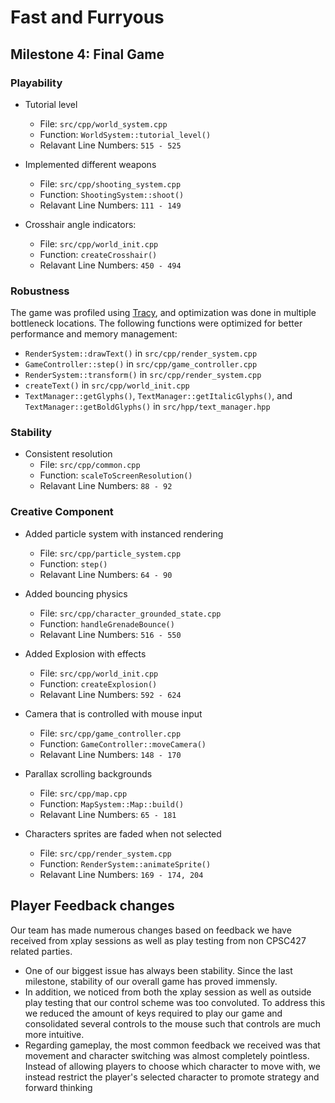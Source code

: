 # Fast and Furryous

## Milestone 4: Final Game

### Playability
- Tutorial level
  - File: `src/cpp/world_system.cpp`
  - Function: `WorldSystem::tutorial_level()`
  - Relavant Line Numbers: `515 - 525`

- Implemented different weapons
  - File: `src/cpp/shooting_system.cpp`
  - Function: `ShootingSystem::shoot()`
  - Relavant Line Numbers: `111 - 149`

- Crosshair angle indicators:
  - File: `src/cpp/world_init.cpp`
  - Function: `createCrosshair()`
  - Relavant Line Numbers: `450 - 494`

### Robustness
The game was profiled using [Tracy](https://github.com/wolfpld/tracy#tracy-profiler), and optimization was done in multiple bottleneck locations.
The following functions were optimized for better performance and memory management:
- `RenderSystem::drawText()` in `src/cpp/render_system.cpp`
- `GameController::step()` in `src/cpp/game_controller.cpp`
- `RenderSystem::transform()` in `src/cpp/render_system.cpp`
- `createText()` in `src/cpp/world_init.cpp`
- `TextManager::getGlyphs()`, `TextManager::getItalicGlyphs()`, and `TextManager::getBoldGlyphs()` in `src/hpp/text_manager.hpp`

### Stability
- Consistent resolution
  - File: `src/cpp/common.cpp`
  - Function: `scaleToScreenResolution()`
  - Relavant Line Numbers: `88 - 92`
    
### Creative Component
- Added particle system with instanced rendering
  - File: `src/cpp/particle_system.cpp`
  - Function: `step()`
  - Relavant Line Numbers: `64 - 90`

- Added bouncing physics
  - File: `src/cpp/character_grounded_state.cpp`
  - Function: `handleGrenadeBounce()`
  - Relavant Line Numbers: `516 - 550`

- Added Explosion with effects
  - File: `src/cpp/world_init.cpp`
  - Function: `createExplosion()`
  - Relavant Line Numbers: `592 - 624`

- Camera that is controlled with mouse input
  - File: `src/cpp/game_controller.cpp`
  - Function: `GameController::moveCamera()`
  - Relavant Line Numbers: `148 - 170`

- Parallax scrolling backgrounds
  - File: `src/cpp/map.cpp`
  - Function: `MapSystem::Map::build()`
  - Relavant Line Numbers: `65 - 181`

- Characters sprites are faded when not selected
  - File: `src/cpp/render_system.cpp`
  - Function: `RenderSystem::animateSprite()`
  - Relavant Line Numbers: `169 - 174, 204`

## Player Feedback changes
Our team has made numerous changes based on feedback we have received from xplay sessions as well as play testing from non CPSC427 related parties. 
- One of our biggest issue has always been stability. Since the last milestone, stability of our overall game has proved immensly. 
- In addition, we noticed from both the xplay session as well as outside play testing that our control scheme was too convoluted. To address this we reduced the amount of keys required to play our game and consolidated several controls to the mouse such that controls are much more intuitive.
- Regarding gameplay, the most common feedback we received was that movement and character switching was almost completely pointless. Instead of allowing players to choose which character to move with, we instead restrict the player's selected character to promote strategy and forward thinking

